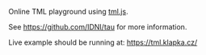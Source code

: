 Online TML playground using [tml.js](https://gitlab.com/tomasklapka/tml.js).

See https://github.com/IDNI/tau for more information.

Live example should be running at: https://tml.klapka.cz/
